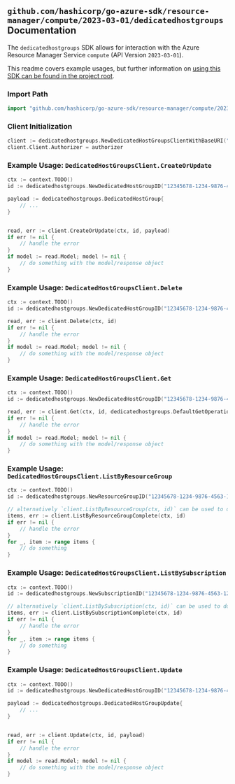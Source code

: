 
## `github.com/hashicorp/go-azure-sdk/resource-manager/compute/2023-03-01/dedicatedhostgroups` Documentation

The `dedicatedhostgroups` SDK allows for interaction with the Azure Resource Manager Service `compute` (API Version `2023-03-01`).

This readme covers example usages, but further information on [using this SDK can be found in the project root](https://github.com/hashicorp/go-azure-sdk/tree/main/docs).

### Import Path

```go
import "github.com/hashicorp/go-azure-sdk/resource-manager/compute/2023-03-01/dedicatedhostgroups"
```


### Client Initialization

```go
client := dedicatedhostgroups.NewDedicatedHostGroupsClientWithBaseURI("https://management.azure.com")
client.Client.Authorizer = authorizer
```


### Example Usage: `DedicatedHostGroupsClient.CreateOrUpdate`

```go
ctx := context.TODO()
id := dedicatedhostgroups.NewDedicatedHostGroupID("12345678-1234-9876-4563-123456789012", "example-resource-group", "hostGroupValue")

payload := dedicatedhostgroups.DedicatedHostGroup{
	// ...
}


read, err := client.CreateOrUpdate(ctx, id, payload)
if err != nil {
	// handle the error
}
if model := read.Model; model != nil {
	// do something with the model/response object
}
```


### Example Usage: `DedicatedHostGroupsClient.Delete`

```go
ctx := context.TODO()
id := dedicatedhostgroups.NewDedicatedHostGroupID("12345678-1234-9876-4563-123456789012", "example-resource-group", "hostGroupValue")

read, err := client.Delete(ctx, id)
if err != nil {
	// handle the error
}
if model := read.Model; model != nil {
	// do something with the model/response object
}
```


### Example Usage: `DedicatedHostGroupsClient.Get`

```go
ctx := context.TODO()
id := dedicatedhostgroups.NewDedicatedHostGroupID("12345678-1234-9876-4563-123456789012", "example-resource-group", "hostGroupValue")

read, err := client.Get(ctx, id, dedicatedhostgroups.DefaultGetOperationOptions())
if err != nil {
	// handle the error
}
if model := read.Model; model != nil {
	// do something with the model/response object
}
```


### Example Usage: `DedicatedHostGroupsClient.ListByResourceGroup`

```go
ctx := context.TODO()
id := dedicatedhostgroups.NewResourceGroupID("12345678-1234-9876-4563-123456789012", "example-resource-group")

// alternatively `client.ListByResourceGroup(ctx, id)` can be used to do batched pagination
items, err := client.ListByResourceGroupComplete(ctx, id)
if err != nil {
	// handle the error
}
for _, item := range items {
	// do something
}
```


### Example Usage: `DedicatedHostGroupsClient.ListBySubscription`

```go
ctx := context.TODO()
id := dedicatedhostgroups.NewSubscriptionID("12345678-1234-9876-4563-123456789012")

// alternatively `client.ListBySubscription(ctx, id)` can be used to do batched pagination
items, err := client.ListBySubscriptionComplete(ctx, id)
if err != nil {
	// handle the error
}
for _, item := range items {
	// do something
}
```


### Example Usage: `DedicatedHostGroupsClient.Update`

```go
ctx := context.TODO()
id := dedicatedhostgroups.NewDedicatedHostGroupID("12345678-1234-9876-4563-123456789012", "example-resource-group", "hostGroupValue")

payload := dedicatedhostgroups.DedicatedHostGroupUpdate{
	// ...
}


read, err := client.Update(ctx, id, payload)
if err != nil {
	// handle the error
}
if model := read.Model; model != nil {
	// do something with the model/response object
}
```
